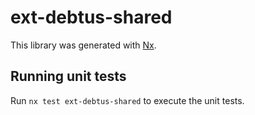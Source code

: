 # ext-debtus-shared

This library was generated with [Nx](https://nx.dev).

## Running unit tests

Run `nx test ext-debtus-shared` to execute the unit tests.
